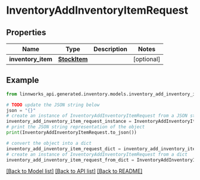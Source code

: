 # InventoryAddInventoryItemRequest


## Properties

Name | Type | Description | Notes
------------ | ------------- | ------------- | -------------
**inventory_item** | [**StockItem**](StockItem.md) |  | [optional] 

## Example

```python
from linnworks_api.generated.inventory.models.inventory_add_inventory_item_request import InventoryAddInventoryItemRequest

# TODO update the JSON string below
json = "{}"
# create an instance of InventoryAddInventoryItemRequest from a JSON string
inventory_add_inventory_item_request_instance = InventoryAddInventoryItemRequest.from_json(json)
# print the JSON string representation of the object
print(InventoryAddInventoryItemRequest.to_json())

# convert the object into a dict
inventory_add_inventory_item_request_dict = inventory_add_inventory_item_request_instance.to_dict()
# create an instance of InventoryAddInventoryItemRequest from a dict
inventory_add_inventory_item_request_from_dict = InventoryAddInventoryItemRequest.from_dict(inventory_add_inventory_item_request_dict)
```
[[Back to Model list]](../README.md#documentation-for-models) [[Back to API list]](../README.md#documentation-for-api-endpoints) [[Back to README]](../README.md)


